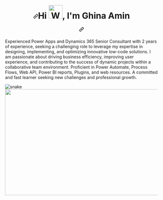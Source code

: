 ###                           <h1 align="center" dir="auto"><a id="user-content-hi--im-ishika-kesarwani" class="anchor" aria-hidden="true" href="#hi--im-ishika-kesarwani"><svg class="octicon octicon-link" viewBox="0 0 16 16" version="1.1" width="16" height="16" aria-hidden="true"><path fill-rule="evenodd" d="M7.775 3.275a.75.75 0 001.06 1.06l1.25-1.25a2 2 0 112.83 2.83l-2.5 2.5a2 2 0 01-2.83 0 .75.75 0 00-1.06 1.06 3.5 3.5 0 004.95 0l2.5-2.5a3.5 3.5 0 00-4.95-4.95l-1.25 1.25zm-4.69 9.64a2 2 0 010-2.83l2.5-2.5a2 2 0 012.83 0 .75.75 0 001.06-1.06 3.5 3.5 0 00-4.95 0l-2.5 2.5a3.5 3.5 0 004.95 4.95l1.25-1.25a.75.75 0 00-1.06-1.06l-1.25 1.25a2 2 0 01-2.83 0z"></path></svg></a>Hi <a target="_blank" rel="noopener noreferrer" href="https://raw.githubusercontent.com/nixin72/nixin72/master/wave.gif"><img src="https://raw.githubusercontent.com/nixin72/nixin72/master/wave.gif" alt="Waving hand animated gif" height="45" width="45" style="max-width: 100%;"></a>, I'm Ghina Amin</h1><h5 align="center" dir="auto"><a id="user-content-a-3rd-year-student-pursuing-bachelors-in-computer-science-studies-with-a-specialization-of-aiml-from-upes-dehradun-i-am-a-data-science-enthusiast-web-developer-and-a-photographer-" class="anchor" aria-hidden="true" href="#a-3rd-year-student-pursuing-bachelors-in-computer-science-studies-with-a-specialization-of-aiml-from-upes-dehradun-i-am-a-data-science-enthusiast-web-developer-and-a-photographer-"><svg class="octicon octicon-link" viewBox="0 0 16 16" version="1.1" width="16" height="16" aria-hidden="true"><path fill-rule="evenodd" d="M7.775 3.275a.75.75 0 001.06 1.06l1.25-1.25a2 2 0 112.83 2.83l-2.5 2.5a2 2 0 01-2.83 0 .75.75 0 00-1.06 1.06 3.5 3.5 0 004.95 0l2.5-2.5a3.5 3.5 0 00-4.95-4.95l-1.25 1.25zm-4.69 9.64a2 2 0 010-2.83l2.5-2.5a2 2 0 012.83 0 .75.75 0 001.06-1.06 3.5 3.5 0 00-4.95 0l-2.5 2.5a3.5 3.5 0 004.95 4.95l1.25-1.25a.75.75 0 00-1.06-1.06l-1.25 1.25a2 2 0 01-2.83 0z"></path></svg></a>
Experienced Power Apps and Dynamics 365 Senior Consultant with 2 years of experience, seeking a challenging role to leverage my expertise in designing, implementing, and optimizing innovative low-code solutions. I am passionate about driving business efficiency, improving user experience, and contributing to the success of dynamic projects within a collaborative team environment. Proficient in Power Automate, Process Flows, Web API, Power BI reports, Plugins, and web resources. A committed and fast learner seeking new challenges and professional growth.
</h5>








<img src="https://github.com/ishikkkkaaaa/ishikkkkaaaa/raw/output/github-contribution-grid-snake.svg" alt="snake" style="max-width: 100%;">

<img align="center" height="350" width="850" src="https://camo.githubusercontent.com/c2936194df62114ed0c0e6c4bc5923016d4b6098fa2ba7d172813aa9b9d7c2ca/68747470733a2f2f63646e2e6472696262626c652e636f6d2f75736572732f323233383034312f73637265656e73686f74732f343736333931382f776f726b696e672e676966" data-canonical-src="https://cdn.dribbble.com/users/2238041/screenshots/4763918/working.gif" style="max-width: 100%;">





















